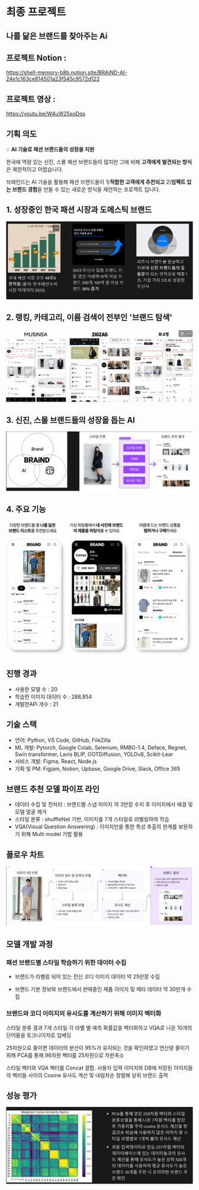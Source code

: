# 최종 프로젝트

## 나를 닮은 브랜드를 찾아주는 Ai <BRAIND>


## 프로젝트 Notion : 

https://shell-memory-b8b.notion.site/BRAiND-AI-24e1c163ce814501a23f545c9572d122

## 프로젝트 영상 : 

https://youtu.be/W4uW25soDqs
## 기획 의도

💡 **AI 기술로 패션 브랜드들의 성장을 지원**

한국에 역량 있는 신진, 스몰 패션 브랜드들이 많지만 그에 비해 **고객에게** **발견되는 방식**은 제한적이고 어렵습니다.

브래인드는 AI 기술을 활용해 패션 브랜드들이 1)**적합한 고객에게 추천되고** 2)**임팩트 있는 브랜드 경험**을 만들 수 있는 새로운 방식을 제안하는 프로젝트 입니다.



## 1. 성장중인 한국 패션 시장과 도메스틱 브랜드
![alt text](./image/설명1.png)
## 2. 랭킹, 카테고리, 이름 검색이 전부인 '브랜드 탐색'
![alt text](./image/설명2.png)
## 3. 신진, 스몰 브랜드들의 성장을 돕는 AI
![alt text](./image/설명3.png)
## 4. 주요 기능
![alt text](./image/설명4.png)

## 진행 경과
- 사용한 모델 수 : 20
- 학습한 이미지 데이터 수 : 288,854
- 개발한APi 개수 : 21

## 기술 스택
- 언어: Python, VS Code, GitHub, FileZilla
- ML 개발: Pytorch, Google Colab, Selenium, RMBG-1.4, Deface, Regnet, Swin transformer, Lavis BLIP, OOTDiffusion, YOLOv8, Scikit-Lear
- 서비스 개발: Figma, React, Node.js
- 기획 및 PM: Figjam, Notion, Upbase, Google Drive, Slack, Office 365

## 브랜드 추천 모델 파이프 라인
- 데이터 수집 및 전처리 : 브랜드별 스냅 이미지 약 3만장 수지 후 이미지에서 배경 및 모델 얼굴 제거
- 스타일 분류 : shuffleNet 기반, 이미지를 7개 스타일로 라벨링하여 학습
- VQA(Visual Question Answering) : 이미지만을 통한 특성 추출의 한계를 보완하기 위해 Multi model 기법 활용

## 플로우 차트
![alt text](./image/플로우차트.png)

## 모델 개발 과정


### 패션 브랜드별 스타일 학습하기 위한 데이터 수집

- 브랜드가 라벨링 되어 있는 전신 코디 이미지 데이터 약 25만장 수집

- 브랜드 기본 정보와 브랜드에서 판매중인 제품 이미지 및 메타 데이터 약 30만개 수집


### 브랜드와 코디 이미지의 유사도를 계산하기 위해 이미지 벡터화

스타일 분류 결과 7개 스타일 각 라벨 별 예측 확률값을 벡터화하고 VQA로 나온 10개의 단어들을 토크나이저로 임베딩

25차원으로 줄이면 데이터의 분산이 95%가 유지되는 것을 확인하였고 연산량 줄이기 위해 PCA를 통해 96차원 벡터를 25차원으로 차원축소

스타일 벡터와 VQA 벡터를 Concat 결합. 사용자 입력 이미지와 DB에 저장된 이미지들의 벡터들 사이의 Cosine 유사도 계산 및 내림차순 정렬해 상위 브랜드 출력


## 성능 평가

![alt text](./image/성능평가.png)

